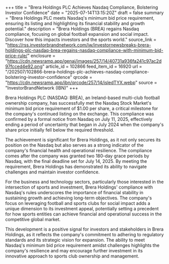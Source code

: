 +++
title = "Brera Holdings PLC Achieves Nasdaq Compliance, Bolstering Investor Confidence"
date = "2025-07-14T13:15:20Z"
draft = false
summary = "Brera Holdings PLC meets Nasdaq's minimum bid price requirement, ensuring its listing and highlighting its financial stability and growth potential."
description = "Brera Holdings (BREA) regains Nasdaq compliance, focusing on global football expansion and social impact. Discover how this impacts investors and the sports world."
source_link = "https://rss.investorbrandnetwork.com/iw/investornewsbreaks-brera-holdings-plc-nasdaq-brea-regains-nasdaq-compliance-with-minimum-bid-price-rule/"
enclosure = "https://cdn.newsramp.app/genai/images/257/14/40731a936fa241c97ac2d97fcced4e92.png"
article_id = 102866
feed_item_id = 16920
url = "/202507/102866-brera-holdings-plc-achieves-nasdaq-compliance-bolstering-investor-confidence"
qrcode = "https://cdn.newsramp.app/ibn/qrcode/257/14/isledTYX.webp"
source = "InvestorBrandNetwork (IBN)"
+++

<p>Brera Holdings PLC (NASDAQ: BREA), an Ireland-based multi-club football ownership company, has successfully met the Nasdaq Stock Market's minimum bid price requirement of $1.00 per share, a critical milestone for the company's continued listing on the exchange. This compliance was confirmed by a formal notice from Nasdaq on July 11, 2025, effectively ending a period of uncertainty that began in July 2024 when the company's share price initially fell below the required threshold.</p><p>The achievement is significant for Brera Holdings, as it not only secures its position on the Nasdaq but also serves as a strong indicator of the company's financial health and operational resilience. The compliance comes after the company was granted two 180-day grace periods by Nasdaq, with the final deadline set for July 14, 2025. By meeting the requirement, Brera Holdings has demonstrated its ability to navigate challenges and maintain investor confidence.</p><p>For the business and technology sectors, particularly those interested in the intersection of sports and investment, Brera Holdings' compliance with Nasdaq's rules underscores the importance of financial stability in sustaining growth and achieving long-term objectives. The company's focus on leveraging football and sports clubs for social impact adds a unique dimension to its investment appeal, potentially setting a precedent for how sports entities can achieve financial and operational success in the competitive global market.</p><p>This development is a positive signal for investors and stakeholders in Brera Holdings, as it reflects the company's commitment to adhering to regulatory standards and its strategic vision for expansion. The ability to meet Nasdaq's minimum bid price requirement amidst challenges highlights the company's resilience and may encourage further investment in its innovative approach to sports club ownership and management.</p>